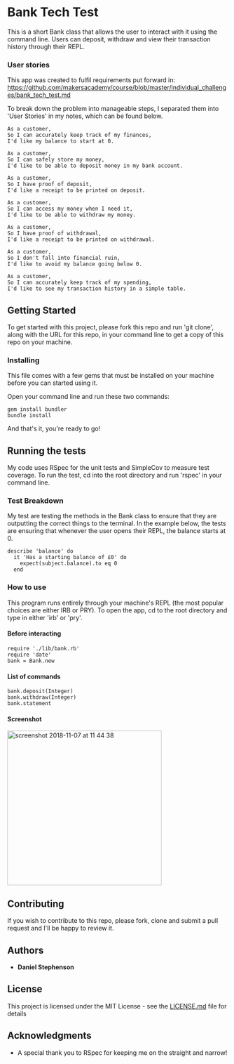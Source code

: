 # Bank Tech Test

This is a short Bank class that allows the user to interact with it using the command line. Users can deposit, withdraw and view their transaction history through their REPL.

### User stories

This app was created to fulfil requirements put forward in: https://github.com/makersacademy/course/blob/master/individual_challenges/bank_tech_test.md

To break down the problem into manageable steps, I separated them into 'User Stories' in my notes, which can be found below.

```
As a customer,
So I can accurately keep track of my finances,
I'd like my balance to start at 0.

As a customer,
So I can safely store my money,
I'd like to be able to deposit money in my bank account.

As a customer,
So I have proof of deposit,
I'd like a receipt to be printed on deposit.

As a customer,
So I can access my money when I need it,
I'd like to be able to withdraw my money.

As a customer,
So I have proof of withdrawal,
I'd like a receipt to be printed on withdrawal.

As a customer,
So I don't fall into financial ruin,
I'd like to avoid my balance going below 0.

As a customer,
So I can accurately keep track of my spending,
I'd like to see my transaction history in a simple table.
```

## Getting Started

To get started with this project, please fork this repo and run 'git clone', along with the URL for this repo, in your command line to get a copy of this repo on your machine.

### Installing

This file comes with a few gems that must be installed on your machine before you can started using it.

Open your command line and run these two commands:

```
gem install bundler
bundle install
```

And that's it, you're ready to go!

## Running the tests

My code uses RSpec for the unit tests and SimpleCov to measure test coverage. To run the test, cd into the root directory and run 'rspec' in your command line.

### Test Breakdown

My test are testing the methods in the Bank class to ensure that they are outputting the correct things to the terminal. In the example below, the tests are ensuring that whenever the user opens their REPL, the balance starts at 0.

```
describe 'balance' do
  it 'Has a starting balance of £0' do
    expect(subject.balance).to eq 0
  end
```

### How to use

This program runs entirely through your machine's REPL (the most popular choices are either IRB or PRY). To open the app, cd to the root directory and type in either 'irb' or 'pry'.

#### Before interacting

```
require './lib/bank.rb'
require 'date'
bank = Bank.new
```
#### List of commands

```
bank.deposit(Integer)
bank.withdraw(Integer)
bank.statement
```

#### Screenshot

<img width="352" alt="screenshot 2018-11-07 at 11 44 38" src="https://user-images.githubusercontent.com/41509062/48129818-8d5b5900-e282-11e8-8690-e0c3405b746b.png">


## Contributing

If you wish to contribute to this repo, please fork, clone and submit a pull request and I'll be happy to review it.

## Authors

* **Daniel Stephenson**

## License

This project is licensed under the MIT License - see the [LICENSE.md](LICENSE.md) file for details

## Acknowledgments

* A special thank you to RSpec for keeping me on the straight and narrow!
